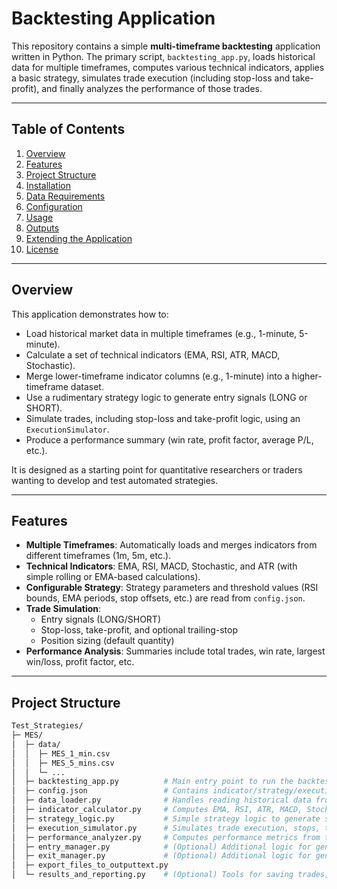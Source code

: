 # Backtesting Application

This repository contains a simple **multi-timeframe backtesting** application written in Python. The primary script, `backtesting_app.py`, loads historical data for multiple timeframes, computes various technical indicators, applies a basic strategy, simulates trade execution (including stop-loss and take-profit), and finally analyzes the performance of those trades.

---

## Table of Contents

1. [Overview](#overview)  
2. [Features](#features)  
3. [Project Structure](#project-structure)  
4. [Installation](#installation)  
5. [Data Requirements](#data-requirements)  
6. [Configuration](#configuration)  
7. [Usage](#usage)  
8. [Outputs](#outputs)  
9. [Extending the Application](#extending-the-application)  
10. [License](#license)

---

## Overview

This application demonstrates how to:

- Load historical market data in multiple timeframes (e.g., 1-minute, 5-minute).
- Calculate a set of technical indicators (EMA, RSI, ATR, MACD, Stochastic).
- Merge lower-timeframe indicator columns (e.g., 1-minute) into a higher-timeframe dataset.
- Use a rudimentary strategy logic to generate entry signals (LONG or SHORT).
- Simulate trades, including stop-loss and take-profit logic, using an `ExecutionSimulator`.
- Produce a performance summary (win rate, profit factor, average P/L, etc.).

It is designed as a starting point for quantitative researchers or traders wanting to develop and test automated strategies.

---

## Features

- **Multiple Timeframes**: Automatically loads and merges indicators from different timeframes (1m, 5m, etc.).
- **Technical Indicators**: EMA, RSI, MACD, Stochastic, and ATR (with simple rolling or EMA-based calculations).
- **Configurable Strategy**: Strategy parameters and threshold values (RSI bounds, EMA periods, stop offsets, etc.) are read from `config.json`.
- **Trade Simulation**:
  - Entry signals (LONG/SHORT)
  - Stop-loss, take-profit, and optional trailing-stop
  - Position sizing (default quantity)
- **Performance Analysis**: Summaries include total trades, win rate, largest win/loss, profit factor, etc.

---

## Project Structure

```bash
Test_Strategies/
├─ MES/
│  ├─ data/
│  │  ├─ MES_1_min.csv
│  │  ├─ MES_5_mins.csv
│  │  └─ ...
│  ├─ backtesting_app.py          # Main entry point to run the backtest
│  ├─ config.json                 # Contains indicator/strategy/execution parameters
│  ├─ data_loader.py              # Handles reading historical data from CSV
│  ├─ indicator_calculator.py     # Computes EMA, RSI, ATR, MACD, Stoch, etc.
│  ├─ strategy_logic.py           # Simple strategy logic to generate signals
│  ├─ execution_simulator.py      # Simulates trade execution, stops, targets
│  ├─ performance_analyzer.py     # Computes performance metrics from trades
│  ├─ entry_manager.py            # (Optional) Additional logic for generating entry signals
│  ├─ exit_manager.py             # (Optional) Additional logic for generating exit signals
│  ├─ export_files_to_outputtext.py
│  └─ results_and_reporting.py    # (Optional) Tools for saving trades, generating plots, etc.
